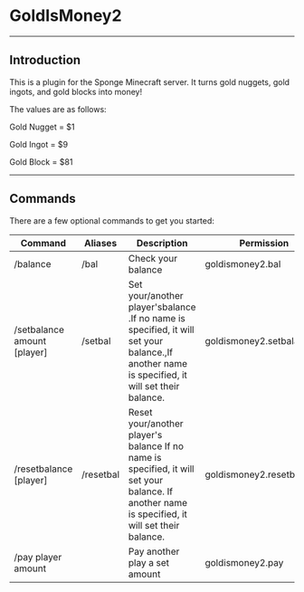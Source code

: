 # GoldIsMoney2
--------

## Introduction

This is a plugin for the Sponge Minecraft server.  It turns gold nuggets, gold ingots, and gold blocks into money!

The values are as follows:

Gold Nugget = $1

Gold Ingot = $9

Gold Block = $81

---------

## Commands

There are a few optional commands to get you started:

| Command                     | Aliases   | Description                                                                                                                                       | Permission                |
|-----------------------------|-----------|---------------------------------------------------------------------------------------------------------------------------------------------------|---------------------------|
| /balance                    | /bal      | Check your balance                                                                                                                                | goldismoney2.bal          |
| /setbalance amount [player] | /setbal   | Set your/another player'sbalance  .If no name is specified, it will set your balance.,If another name is specified, it will set their balance.    | goldismoney2.setbalance   |
| /resetbalance [player]      | /resetbal | Reset your/another player's balance  If no name is specified, it will set your balance.  If another name is specified, it will set their balance. | goldismoney2.resetbalance |
| /pay player amount          |           | Pay another play a set amount                                                                                                                     | goldismoney2.pay          |
